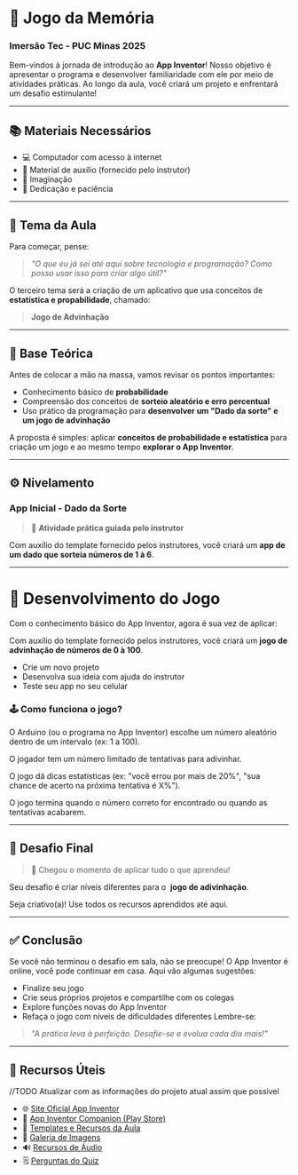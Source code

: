 # 🎲 Jogo da Memória

### Imersão Tec - PUC Minas 2025

Bem-vindos à jornada de introdução ao **App Inventor**! Nosso objetivo é apresentar o programa e desenvolver familiaridade com ele por meio de atividades práticas. Ao longo da aula, você criará um projeto e enfrentará um desafio estimulante!

---

## 📚 Materiais Necessários

- 💻 Computador com acesso à internet  
- 📑 Material de auxílio (fornecido pelo instrutor)  
- 🎨 Imaginação  
- 💪 Dedicação e paciência  

---

## 🎯 Tema da Aula

Para começar, pense:

> _"O que eu já sei até aqui sobre tecnologia e programação? Como posso usar isso para criar algo útil?"_

O terceiro tema será a criação de um aplicativo que usa conceitos de **estatística e propabilidade**, chamado:

> **Jogo de Advinhação**

---

## 🧠 Base Teórica

Antes de colocar a mão na massa, vamos revisar os pontos importantes:

- Conhecimento básico de **probabilidade**
- Compreensão dos conceitos de **sorteio aleatório e erro percentual**
- Uso prático da programação para **desenvolver um "Dado da sorte" e um jogo de advinhação**

A proposta é simples: aplicar **conceitos de probabilidade e estatística** para criação um jogo e ao mesmo tempo **explorar o App Inventor**.

---

## ⚙️ Nivelamento

### App Inicial - Dado da Sorte

> 📌 **Atividade prática guiada pelo instrutor**

Com auxílio do template fornecido pelos instrutores, você criará um **app de um dado que sorteia números de 1 à 6**.

---

# 🧩 Desenvolvimento do Jogo

Com o conhecimento básico do App Inventor, agora é sua vez de aplicar:

Com auxílio do template fornecido pelos instrutores, você criará um **jogo de advinhação de números de 0 à 100**.

- Crie um novo projeto
- Desenvolva sua ideia com ajuda do instrutor
- Teste seu app no seu celular

### 🕹 Como funciona o jogo?

O Arduino (ou o programa no App Inventor) escolhe um número aleatório dentro de um intervalo (ex: 1 a 100).

O jogador tem um número limitado de tentativas para adivinhar.

O jogo dá dicas estatísticas (ex: "você errou por mais de 20%", "sua chance de acerto na próxima tentativa é X%").

O jogo termina quando o número correto for encontrado ou quando as tentativas acabarem.


---


## 🧪 Desafio Final

> 🚀 Chegou o momento de aplicar tudo o que aprendeu!

Seu desafio é criar níveis diferentes para o  **jogo de adivinhação**.

Seja criativo(a)! Use todos os recursos aprendidos até aqui.

---

## ✅ Conclusão

Se você não terminou o desafio em sala, não se preocupe! O App Inventor é online, você pode continuar em casa. Aqui vão algumas sugestões:

- Finalize seu jogo
- Crie seus próprios projetos e compartilhe com os colegas
- Explore funções novas do App Inventor
- Refaça o jogo com níveis de dificuldades diferentes
Lembre-se:

> _"A prática leva à perfeição. Desafie-se e evolua cada dia mais!"_

---

## 🔗 Recursos Úteis
//TODO Atualizar com as informações do projeto atual assim que possivel
- 🌐 [Site Oficial App Inventor](https://appinventor.mit.edu/)
- 📲 [App Inventor Companion (Play Store)](https://play.google.com/store/apps/details?id=edu.mit.appinventor.aicompanion3&hl=pt_BR)
- 📁 [Templates e Recursos da Aula](templates/) <!-- insira link real aqui -->
- 🎨 [Galeria de Imagens](imagem/) <!-- insira link real aqui -->
- 🔊 [Recursos de Áudio](audio/) <!-- insira link real aqui -->
- 🗒️ [Perguntas do Quiz](perguntas/)
